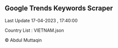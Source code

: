 

## Google Trends Keywords Scraper 
 
Last Update 17-04-2023 , 17:40:00

Country List :
VIETNAM.json



© Abdul Muttaqin 
